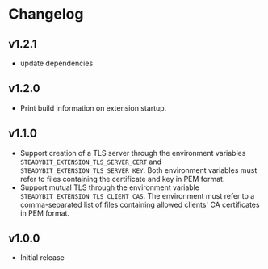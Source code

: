 # Changelog

## v1.2.1

- update dependencies

## v1.2.0

 - Print build information on extension startup.

## v1.1.0

- Support creation of a TLS server through the environment variables `STEADYBIT_EXTENSION_TLS_SERVER_CERT` and `STEADYBIT_EXTENSION_TLS_SERVER_KEY`. Both environment variables must refer to files containing the certificate and key in PEM format.
- Support mutual TLS through the environment variable `STEADYBIT_EXTENSION_TLS_CLIENT_CAS`. The environment must refer to a comma-separated list of files containing allowed clients' CA certificates in PEM format.

## v1.0.0

 - Initial release